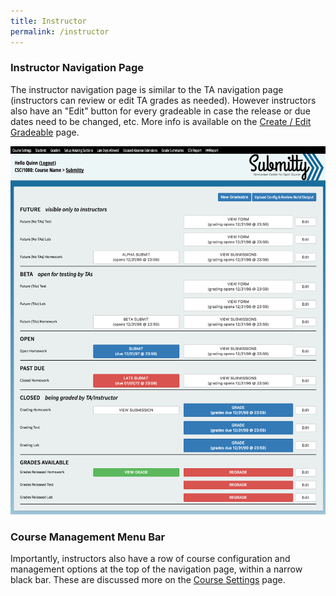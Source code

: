 ```yaml
---
title: Instructor
permalink: /instructor
---
```


### Instructor Navigation Page

The instructor navigation page is similar to the TA navigation page
(instructors can review or edit TA grades as needed).  However
instructors also have an "Edit" button for every gradeable in case the
release or due dates need to be changed, etc.  More info is available on the 
[Create / Edit Gradeable](/instructor/create_edit_gradeable) page.

![](/images/navigation_instructor.png)

### Course Management Menu Bar

Importantly, instructors also have a row of course configuration and
management options at the top of the navigation page, within a narrow
black bar.  These are discussed more on the 
[Course Settings](/instructor/course_settings) page.


